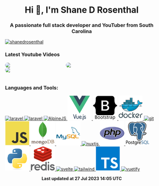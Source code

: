 <h1 align="center">Hi 👋, I'm Shane D Rosenthal</h1>
<h3 align="center">A passionate full stack developer and YouTuber from South Carolina</h3>


<div align="left" inline>
<!-- <span align="left"> <img src="https://komarev.com/ghpvc/?username=sarthaksavvy&label=Profile%20views&color=0e75b6&style=flat" alt="sarthaksavvy" /> </span> -->
<span align="left"> <a href="https://twitter.com/ShaneDRosenthal" target="blank"><img src="https://img.shields.io/twitter/follow/shanedrosenthal?logo=twitter&style=for-the-badge" alt="shanedrosenthal" /></a> </span>
</div>

### Latest Youtube Videos

<!-- YT LIST START -->
<a href="https://youtu.be/-FihXtIilfM">
  <img src="https://hostedsitefiles.s3.amazonaws.com/github/thumb.png" align="left" width="200" style="border-radius:40px" />
</a>

<a href="https://youtu.be/5p0DwI5YfUo">
  <img src="https://i9.ytimg.com/vi/5p0DwI5YfUo/mqdefault.jpg?v=64bf339d&sqp=COiUi6YG&rs=AOn4CLASDhwQ9np2YcjPy32ITkZzJy7sEQ" align="left" width="200" style="border-radius:40px" />
</a>

<a href="https://youtu.be/66ipvcVaMCE">
  <img src="https://i9.ytimg.com/vi_webp/66ipvcVaMCE/mqdefault.webp?v=64bd8518&sqp=COiUi6YG&rs=AOn4CLAH9J12r3bhKi6hep32GhaohwVf8A" align="left" width="200" style="border-radius:40px" />
</a>



<img width="100%" />
<div style="width:100%;display:block;"></div>
<!-- YT LIST END -->

### Languages and Tools:
<p align="left">
    <a href="https://laravel.com">
        <img src="https://laravel.com/img/logomark.min.svg" alt="laravel" width="80" height="80"/> 
    </a>
    <a href="https://laravel.livewire.com">
        <img src="https://laravel-livewire.com/img/twitter.png" alt="laravel" width="80" height="80"/> 
    </a>
    <a href="https://alpinejs.dev/">
        <img src="https://www.markusantonwolf.com/topics/alpine-js/alpinejs-logo.svg" alt="AlpineJS" width="80" height="80"/>
    </a>
    <a href="https://vuejs.org/" target="_blank"> <img
            src="https://raw.githubusercontent.com/devicons/devicon/master/icons/vuejs/vuejs-original-wordmark.svg"
            alt="vuejs" width="80" height="80"/> </a>
    <a href="https://getbootstrap.com" target="_blank"> <img
            src="https://raw.githubusercontent.com/devicons/devicon/master/icons/bootstrap/bootstrap-plain-wordmark.svg"
            alt="bootstrap" width="80" height="80"/> 
    </a>
    <a href="https://www.docker.com/" target="_blank"> 
        <img
            src="https://raw.githubusercontent.com/devicons/devicon/master/icons/docker/docker-original-wordmark.svg"
            alt="docker" width="80" height="80"/> 
    </a>
    <a href="https://git-scm.com/" target="_blank"> 
        <img
            src="https://www.vectorlogo.zone/logos/git-scm/git-scm-icon.svg" alt="git" width="80" height="80"/> 
    </a>  
    <a href="https://developer.mozilla.org/en-US/docs/Web/JavaScript" target="_blank"> 
        <img
            src="https://raw.githubusercontent.com/devicons/devicon/master/icons/javascript/javascript-original.svg"
            alt="javascript" width="80" height="80"/> 
    </a> 
    <a href="https://laravel.com/" target="_blank"> 
        <img
            src="https://raw.githubusercontent.com/devicons/devicon/master/icons/mongodb/mongodb-original-wordmark.svg"
            alt="mongodb" width="80" height="80"/> 
    </a> 
    <a href="https://www.mysql.com/" target="_blank"> 
        <img
            src="https://raw.githubusercontent.com/devicons/devicon/master/icons/mysql/mysql-original-wordmark.svg"
            alt="mysql" width="80" height="80"/> 
    </a> 
    <a
        href="https://nuxtjs.org/" target="_blank"> 
        <img src="https://www.vectorlogo.zone/logos/nuxtjs/nuxtjs-icon.svg"
                                                         alt="nuxtjs" width="80" height="80"/> 
    </a> 
    <a
        href="https://www.php.net" target="_blank"> 
        <img
            src="https://raw.githubusercontent.com/devicons/devicon/master/icons/php/php-original.svg" alt="php"
            width="80" height="80"/> 
    </a> 
    <a href="https://www.postgresql.org" target="_blank"> 
        <img
            src="https://raw.githubusercontent.com/devicons/devicon/master/icons/postgresql/postgresql-original-wordmark.svg"
            alt="postgresql" width="80" height="80"/> 
    </a> 
    <a href="https://www.python.org" target="_blank"> 
        <img
            src="https://raw.githubusercontent.com/devicons/devicon/master/icons/python/python-original.svg"
            alt="python" width="80" height="80"/> 
    </a> 
    <a href="https://redis.io" target="_blank"> 
        <img
            src="https://raw.githubusercontent.com/devicons/devicon/master/icons/redis/redis-original-wordmark.svg"
            alt="redis" width="80" height="80"/> 
    </a> 
    <a href="https://svelte.dev" target="_blank"> 
        <img
            src="https://upload.wikimedia.org/wikipedia/commons/1/1b/Svelte_Logo.svg" alt="svelte" width="80"
            height="80"/> 
    </a> 
    <a href="https://tailwindcss.com/" target="_blank"> <img
            src="https://www.vectorlogo.zone/logos/tailwindcss/tailwindcss-icon.svg" alt="tailwind" width="80"
            height="80"/> 
    </a> 
    <a href="https://www.typescriptlang.org/" target="_blank"> 
        <img
            src="https://raw.githubusercontent.com/devicons/devicon/master/icons/typescript/typescript-original.svg"
            alt="typescript" width="80" height="80"/> 
    </a> 
    <a href="https://vuetifyjs.com/en/" target="_blank"> 
        <img
            src="https://bestofjs.org/logos/vuetify.svg" alt="vuetify" width="80" height="80"/> 
    </a> 

</p>


<p align="center"> <strong>Last updated at 27 Jul 2023 14:05 UTC</strong></p>
